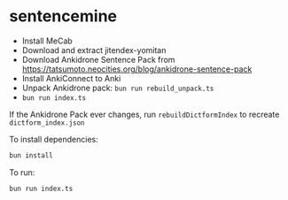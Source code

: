 # sentencemine

- Install MeCab
- Download and extract jitendex-yomitan
- Download Ankidrone Sentence Pack from https://tatsumoto.neocities.org/blog/ankidrone-sentence-pack
- Install AnkiConnect to Anki
- Unpack Ankidrone pack: `bun run rebuild_unpack.ts`
- `bun run index.ts`

If the Ankidrone Pack ever changes, run `rebuildDictformIndex` to recreate `dictform_index.json`

To install dependencies:

```bash
bun install
```

To run:

```bash
bun run index.ts
```
